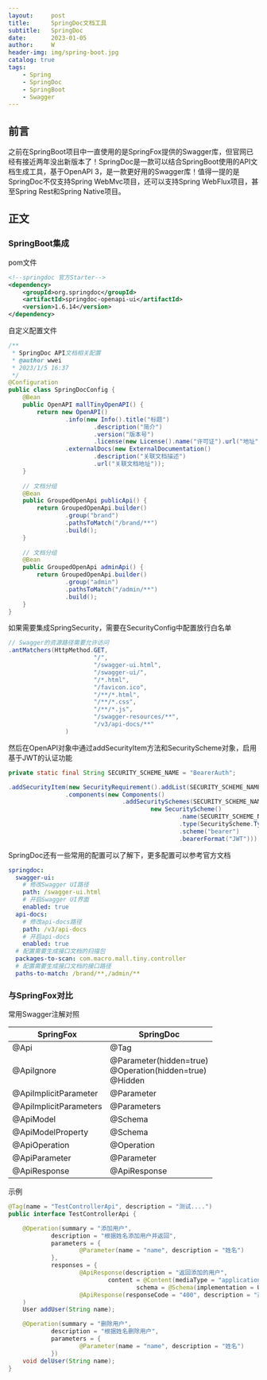 ```yaml
---
layout:     post
title:      SpringDoc文档工具
subtitle:   SpringDoc
date:       2023-01-05
author:     W
header-img: img/spring-boot.jpg
catalog: true
tags:
    - Spring
    - SpringDoc
    - SpringBoot
    - Swagger
---
```


## 前言

之前在SpringBoot项目中一直使用的是SpringFox提供的Swagger库，但官网已经有接近两年没出新版本了！SpringDoc是一款可以结合SpringBoot使用的API文档生成工具，基于OpenAPI 3，是一款更好用的Swagger库！值得一提的是SpringDoc不仅支持Spring WebMvc项目，还可以支持Spring WebFlux项目，甚至Spring Rest和Spring Native项目。

## 正文

### SpringBoot集成

pom文件

```xml
<!--springdoc 官方Starter-->
<dependency>
    <groupId>org.springdoc</groupId>
    <artifactId>springdoc-openapi-ui</artifactId>
    <version>1.6.14</version>
</dependency>
```

自定义配置文件

```java
/**
 * SpringDoc API文档相关配置
 * @author wwei
 * 2023/1/5 16:37
 */
@Configuration
public class SpringDocConfig {
    @Bean
    public OpenAPI mallTinyOpenAPI() {
        return new OpenAPI()
                .info(new Info().title("标题")
                        .description("简介")
                        .version("版本号")
                        .license(new License().name("许可证").url("地址")))
                .externalDocs(new ExternalDocumentation()
                        .description("关联文档描述")
                        .url("关联文档地址"));
    }
 
    // 文档分组
    @Bean
    public GroupedOpenApi publicApi() {
        return GroupedOpenApi.builder()
                .group("brand")
                .pathsToMatch("/brand/**")
                .build();
    }
 
    // 文档分组
    @Bean
    public GroupedOpenApi adminApi() {
        return GroupedOpenApi.builder()
                .group("admin")
                .pathsToMatch("/admin/**")
                .build();
    }
}
```

如果需要集成SpringSecurity，需要在SecurityConfig中配置放行白名单

```java
// Swagger的资源路径需要允许访问
.antMatchers(HttpMethod.GET, 
                        "/",   
                        "/swagger-ui.html",
                        "/swagger-ui/",
                        "/*.html",
                        "/favicon.ico",
                        "/**/*.html",
                        "/**/*.css",
                        "/**/*.js",
                        "/swagger-resources/**",
                        "/v3/api-docs/**"
                )
```

然后在OpenAPI对象中通过addSecurityItem方法和SecurityScheme对象，启用基于JWT的认证功能

```java
private static final String SECURITY_SCHEME_NAME = "BearerAuth";

.addSecurityItem(new SecurityRequirement().addList(SECURITY_SCHEME_NAME))
                .components(new Components()
                                .addSecuritySchemes(SECURITY_SCHEME_NAME,
                                        new SecurityScheme()
                                                .name(SECURITY_SCHEME_NAME)
                                                .type(SecurityScheme.Type.HTTP)
                                                .scheme("bearer")
                                                .bearerFormat("JWT")))
```

SpringDoc还有一些常用的配置可以了解下，更多配置可以参考官方文档

```yaml
springdoc:
  swagger-ui:
    # 修改Swagger UI路径
    path: /swagger-ui.html
    # 开启Swagger UI界面
    enabled: true
  api-docs:
    # 修改api-docs路径
    path: /v3/api-docs
    # 开启api-docs
    enabled: true
  # 配置需要生成接口文档的扫描包
  packages-to-scan: com.macro.mall.tiny.controller
  # 配置需要生成接口文档的接口路径
  paths-to-match: /brand/**,/admin/**
```

### 与SpringFox对比

常用Swagger注解对照

| SpringFox              | SpringDoc                                                    |
| ---------------------- | ------------------------------------------------------------ |
| @Api                   | @Tag                                                         |
| @ApiIgnore             | @Parameter(hidden=true)<br>@Operation(hidden=true)<br>@Hidden |
| @ApiImplicitParameter  | @Parameter                                                   |
| @ApiImplicitParameters | @Parameters                                                  |
| @ApiModel              | @Schema                                                      |
| @ApiModelProperty      | @Schema                                                      |
| @ApiOperation          | @Operation                                                   |
| @ApiParameter          | @Parameter                                                   |
| @ApiResponse           | @ApiResponse                                                 |

示例


```java
@Tag(name = "TestControllerApi", description = "测试....")
public interface TestControllerApi {

    @Operation(summary = "添加用户",
            description = "根据姓名添加用户并返回",
            parameters = {
                    @Parameter(name = "name", description = "姓名")
            },
            responses = {
                    @ApiResponse(description = "返回添加的用户",
                            content = @Content(mediaType = "application/json",
                                    schema = @Schema(implementation = User.class))),
                    @ApiResponse(responseCode = "400", description = "返回400时候错误的原因")}
    )
    User addUser(String name);

    @Operation(summary = "删除用户",
            description = "根据姓名删除用户",
            parameters = {
                    @Parameter(name = "name", description = "姓名")
            })
    void delUser(String name);
}
```

